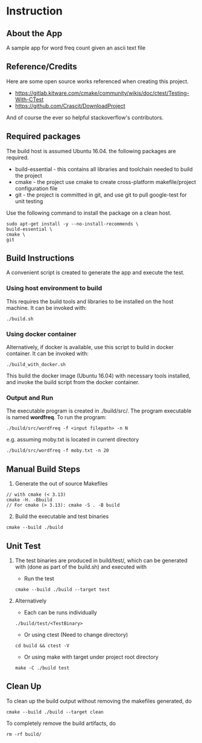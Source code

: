 # Instruction

## About the App
A sample app for word freq count given an ascii text file

## Reference/Credits
Here are some open source works referenced when creating this project.

- https://gitlab.kitware.com/cmake/community/wikis/doc/ctest/Testing-With-CTest
- https://github.com/Crascit/DownloadProject

And of course the ever so helpful stackoverflow's contributors.

## Required packages
The build host is assumed Ubuntu 16.04. the following packages are required.
* build-essential - this contains all libraries and toolchain needed to build the project
* cmake - the project use cmake to create cross-platform makefile/project configuration file
* git - the project is committed in git, and use git to pull google-test for unit testing

Use the following command to install the package on a clean host.
```
sudo apt-get install -y --no-install-recommends \
build-essential \
cmake \
git
```

## Build Instructions
A convenient script is created to generate the app and execute the test.

### Using host environment to build
This requires the build tools and libraries to be installed on the host machine.
It can be invoked with:
```
./build.sh
```

### Using docker container
Alternatively, if docker is available, use this script to build in docker container.
It can be invoked with:
```
./build_with_docker.sh
```

This build the docker image (Ubuntu 16.04) with necessary tools installed, and invoke the build script
from the docker container.

### Output and Run
The executable program is created in ./build/src/. The program executable is named **wordfreq**.
To run the program:
```
./build/src/wordfreq -f <input filepath> -n N
```
e.g. assuming moby.txt is located in current directory
```
./build/src/wordfreq -f moby.txt -n 20
```

## Manual Build Steps

1. Generate the out of source Makefiles
```
// with cmake (< 3.13)
cmake -H. -Bbuild
// For cmake (> 3.13): cmake -S . -B build
```

2. Build the executable and test binaries
```
cmake --build ./build
```

## Unit Test

1. The test binaries are produced in build/test/, which can be generated with
   (done as part of the build.sh) and executed with
   - Run the test
    ```
    cmake --build ./build --target test
    ```

2. Alternatively
   - Each can be runs individually
    ```
    ./build/test/<TestBinary>
    ```
   - Or using ctest (Need to change directory)
    ```
    cd build && ctest -V
    ```
   - Or using make with target under project root directory
    ```
    make -C ./build test
    ```

## Clean Up
To clean up the build output without removing the makefiles generated, do
```
cmake --build ./build --target clean
```

To completely remove the build artifacts, do
```
rm -rf build/
```